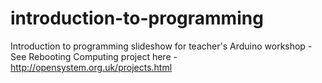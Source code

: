 introduction-to-programming
===========================

Introduction to programming slideshow for teacher's Arduino workshop - See Rebooting Computing project here - http://opensystem.org.uk/projects.html
